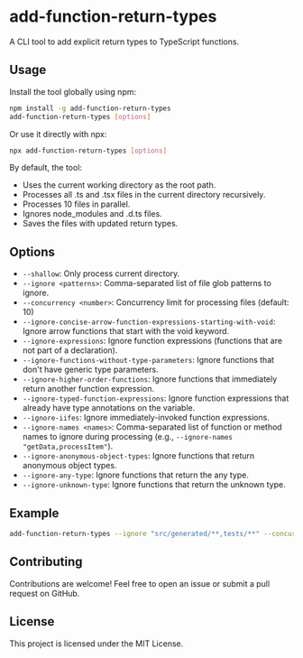 # add-function-return-types

A CLI tool to add explicit return types to TypeScript functions.

## Usage

Install the tool globally using npm:

```bash
npm install -g add-function-return-types 
add-function-return-types [options]
```

Or use it directly with npx:

```bash
npx add-function-return-types [options]
```

By default, the tool:

- Uses the current working directory as the root path.
- Processes all .ts and .tsx files in the current directory recursively.
- Processes 10 files in parallel.
- Ignores node_modules and .d.ts files.
- Saves the files with updated return types.

## Options

- `--shallow`: Only process current directory.
- `--ignore <patterns>`: Comma-separated list of file glob patterns to ignore.
- `--concurrency <number>`: Concurrency limit for processing files (default: 10)
- `--ignore-concise-arrow-function-expressions-starting-with-void`: Ignore arrow functions that start with the void keyword.
- `--ignore-expressions`: Ignore function expressions (functions that are not part of a declaration).
- `--ignore-functions-without-type-parameters`: Ignore functions that don't have generic type parameters.
- `--ignore-higher-order-functions`: Ignore functions that immediately return another function expression.
- `--ignore-typed-function-expressions`: Ignore function expressions that already have type annotations on the variable.
- `--ignore-iifes`: Ignore immediately-invoked function expressions.
- `--ignore-names <names>`: Comma-separated list of function or method names to ignore during processing (e.g., `--ignore-names "getData,processItem"`).
- `--ignore-anonymous-object-types`: Ignore functions that return anonymous object types.
- `--ignore-any-type`: Ignore functions that return the any type.
- `--ignore-unknown-type`: Ignore functions that return the unknown type.

## Example

```bash
add-function-return-types --ignore "src/generated/**,tests/**" --concurrency 20 --ignore-unknown-type
```

## Contributing

Contributions are welcome! Feel free to open an issue or submit a pull request on GitHub.

## License

This project is licensed under the MIT License.
